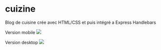 # cuizine
Blog de cuisine crée avec HTML/CSS et puis intégré a Express Handlebars

Version mobile
![](https://media.giphy.com/media/8OPmww3Q3JydMVQOI5/giphy.gif)

Version desktop
![](https://media.giphy.com/media/46j5y0VETumuy3xxxj/giphy.gif)
